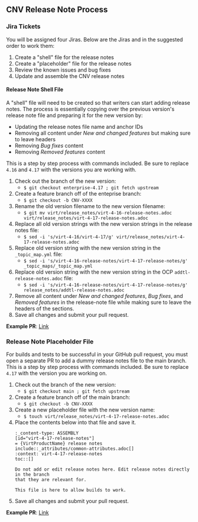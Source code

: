 ## CNV Release Note Process

### Jira Tickets

You will be assigned four Jiras. Below are the Jiras and in the suggested order to work them:

1. Create a "shell" file for the release notes
2. Create a "placeholder" file for the release notes
3. Review the known issues and bug fixes
4. Update and assemble the CNV release notes

#### Release Note Shell File

A "shell" file will need to be created so that writers can start adding release notes. The process is essentially copying over the previous version's release note file and preparing it for the new version by:

* Updating the release notes file name and anchor IDs
* Removing all content under *New and changed features* but making sure to leave headers
* Removing *Bug fixes* content
* Removing *Removed features* content

This is a step by step process with commands included. Be sure to replace `4.16` and `4.17` with the versions you are working with.

1. Check out the branch of the new version:
   * `$ git checkout enterprise-4.17 ; git fetch upstream`
2. Create a feature branch off of the enteprise branch:
   * `$ git checkout -b CNV-XXXX`
3. Rename the old version filename to the new version filename:
   * `$ git mv virt/release_notes/virt-4-16-release-notes.adoc virt/release_notes/virt-4-17-release-notes.adoc`
4. Replace all old version strings with the new version strings in the release notes file:
   * `$ sed -i 's/virt-4-16/virt-4-17/g' virt/release_notes/virt-4-17-release-notes.adoc`
5. Replace old version string with the new version string in the `_topic_map.yml` file:
   * `$ sed -i 's/virt-4-16-release-notes/virt-4-17-release-notes/g' _topic_maps/_topic_map.yml`
6. Replace old version string with the new version string in the OCP `addtl-release-notes.adoc` file:
   * `$ sed -i 's/virt-4-16-release-notes/virt-4-17-release-notes/g' release_notes/addtl-release-notes.adoc`
7. Remove all content under *New and changed features*, *Bug fixes*, and *Removed features* in the release-note file while making sure to leave the headers of the sections.
8. Save all changes and submit your pull request.

**Example PR**: [Link](https://github.com/openshift/openshift-docs/pull/79779)

### Release Note Placeholder File

For builds and tests to be successful in your GitHub pull request, you must open a separate PR to add a dummy release notes file to the main branch. This is a step by step process with commands included. Be sure to replace `4.17` with the version you are working on.

1. Check out the branch of the new version:
   * `$ git checkout main ; git fetch upstream`
2. Create a feature branch off of the main branch:
   * `$ git checkout -b CNV-XXXX`
3. Create a new placeholder file with the new version name:
   * `$ touch virt/release_notes/virt-4-17-release-notes.adoc`
4. Place the contents below into that file and save it.
    ```
    :_content-type: ASSEMBLY
    [id="virt-4-17-release-notes"]
    = {VirtProductName} release notes
    include::_attributes/common-attributes.adoc[]
    :context: virt-4-17-release-notes
    toc::[]
    
    Do not add or edit release notes here. Edit release notes directly in the branch
    that they are relevant for.
    
    This file is here to allow builds to work.
    ```
5. Save all changes and submit your pull request.

**Example PR**: [Link](https://github.com/openshift/openshift-docs/pull/79783)
